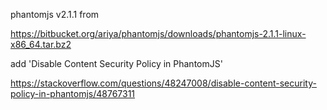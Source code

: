 phantomjs v2.1.1 from

https://bitbucket.org/ariya/phantomjs/downloads/phantomjs-2.1.1-linux-x86_64.tar.bz2

add 'Disable Content Security Policy in PhantomJS'

https://stackoverflow.com/questions/48247008/disable-content-security-policy-in-phantomjs/48767311
